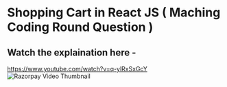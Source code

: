 # Shopping Cart in React JS ( Maching Coding Round Question )

## Watch the explaination here -
https://www.youtube.com/watch?v=q-ylRxSxGcY
![Razorpay Video Thumbnail](https://user-images.githubusercontent.com/51760520/184123738-a5109b9b-2601-455e-b190-49c677624a15.png)

